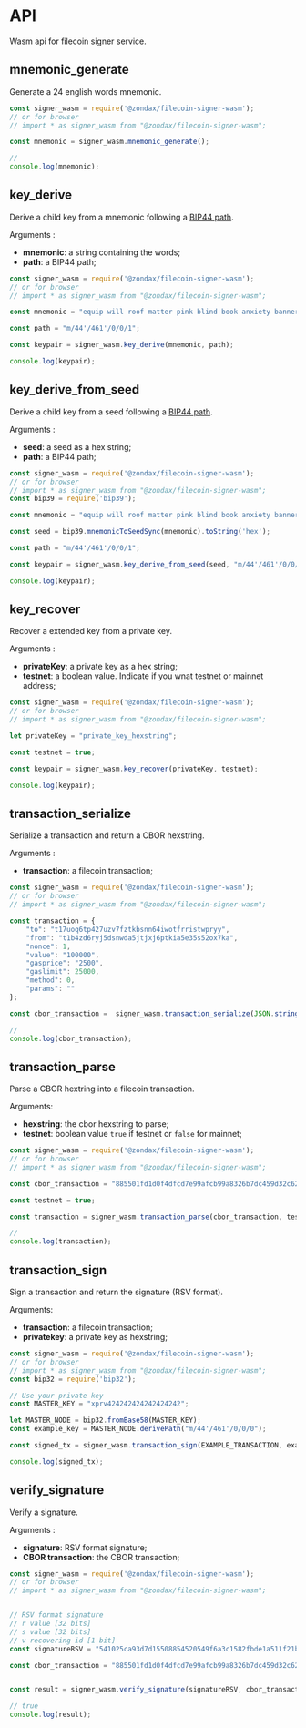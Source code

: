 # API

Wasm api for filecoin signer service.


## mnemonic_generate

Generate a 24 english words mnemonic.

```javascript
const signer_wasm = require('@zondax/filecoin-signer-wasm');
// or for browser
// import * as signer_wasm from "@zondax/filecoin-signer-wasm";

const mnemonic = signer_wasm.mnemonic_generate();

//
console.log(mnemonic);
```

## key_derive

Derive a child key from a mnemonic following a [BIP44 path](https://github.com/bitcoin/bips/blob/master/bip-0044.mediawiki).

Arguments :
* **mnemonic**: a string containing the words;
* **path**: a BIP44 path;

```javascript
const signer_wasm = require('@zondax/filecoin-signer-wasm');
// or for browser
// import * as signer_wasm from "@zondax/filecoin-signer-wasm";

const mnemonic = "equip will roof matter pink blind book anxiety banner elbow sun young";

const path = "m/44'/461'/0/0/1";

const keypair = signer_wasm.key_derive(mnemonic, path);

console.log(keypair);
```

## key_derive_from_seed

Derive a child key from a seed following a [BIP44 path](https://github.com/bitcoin/bips/blob/master/bip-0044.mediawiki).

Arguments :
* **seed**: a seed as a hex string;
* **path**: a BIP44 path;

```javascript
const signer_wasm = require('@zondax/filecoin-signer-wasm');
// or for browser
// import * as signer_wasm from "@zondax/filecoin-signer-wasm";
const bip39 = require('bip39');

const mnemonic = "equip will roof matter pink blind book anxiety banner elbow sun young";

const seed = bip39.mnemonicToSeedSync(mnemonic).toString('hex');

const path = "m/44'/461'/0/0/1";

const keypair = signer_wasm.key_derive_from_seed(seed, "m/44'/461'/0/0/1");

console.log(keypair);
```

## key_recover

Recover a extended key from a private key.

Arguments :
* **privateKey**: a private key as a hex string;
* **testnet**: a boolean value. Indicate if you wnat testnet or mainnet address;

```javascript
const signer_wasm = require('@zondax/filecoin-signer-wasm');
// or for browser
// import * as signer_wasm from "@zondax/filecoin-signer-wasm";

let privateKey = "private_key_hexstring";

const testnet = true;

const keypair = signer_wasm.key_recover(privateKey, testnet);

console.log(keypair);
```

## transaction_serialize

Serialize a transaction and return a CBOR hexstring.

Arguments :
* **transaction**: a filecoin transaction;

```javascript
const signer_wasm = require('@zondax/filecoin-signer-wasm');
// or for browser
// import * as signer_wasm from "@zondax/filecoin-signer-wasm";

const transaction = {
    "to": "t17uoq6tp427uzv7fztkbsnn64iwotfrristwpryy",
    "from": "t1b4zd6ryj5dsnwda5jtjxj6ptkia5e35s52ox7ka",
    "nonce": 1,
    "value": "100000",
    "gasprice": "2500",
    "gaslimit": 25000,
    "method": 0,
    "params": ""
};

const cbor_transaction =  signer_wasm.transaction_serialize(JSON.stringify(transaction));

//
console.log(cbor_transaction);
```

## transaction_parse

Parse a CBOR hextring into a filecoin transaction.

Arguments:
* **hexstring**: the cbor hexstring to parse;
* **testnet**: boolean value `true` if testnet or `false` for mainnet;

```javascript
const signer_wasm = require('@zondax/filecoin-signer-wasm');
// or for browser
// import * as signer_wasm from "@zondax/filecoin-signer-wasm";

const cbor_transaction = "885501fd1d0f4dfcd7e99afcb99a8326b7dc459d32c62855010f323f4709e8e4db0c1d4cd374f9f35201d26fb20144000186a0430009c4430061a80040";

const testnet = true;

const transaction = signer_wasm.transaction_parse(cbor_transaction, testnet);

//
console.log(transaction);
```

## transaction_sign

Sign a transaction and return the signature (RSV format).

Arguments:
* **transaction**: a filecoin transaction;
* **privatekey**: a private key as hexstring;

```javascript
const signer_wasm = require('@zondax/filecoin-signer-wasm');
// or for browser
// import * as signer_wasm from "@zondax/filecoin-signer-wasm";
const bip32 = require('bip32');

// Use your private key
const MASTER_KEY = "xprv424242424242424242";

let MASTER_NODE = bip32.fromBase58(MASTER_KEY);
const example_key = MASTER_NODE.derivePath("m/44'/461'/0/0/0");

const signed_tx = signer_wasm.transaction_sign(EXAMPLE_TRANSACTION, example_key.privateKey.toString("hex"));

console.log(signed_tx);
```

## verify_signature

Verify a signature.

Arguments :
* **signature**: RSV format signature;
* **CBOR transaction**: the CBOR transaction;

```javascript
const signer_wasm = require('@zondax/filecoin-signer-wasm');
// or for browser
// import * as signer_wasm from "@zondax/filecoin-signer-wasm";


// RSV format signature
// r value [32 bits]
// s value [32 bits]
// v recovering id [1 bit]
const signatureRSV = "541025ca93d7d15508854520549f6a3c1582fbde1a511f21b12dcb3e49e8bdff3eb824cd8236c66b120b45941fd07252908131ffb1dffa003813b9f2bdd0c2f601";

const cbor_transaction = "885501fd1d0f4dfcd7e99afcb99a8326b7dc459d32c62855010f323f4709e8e4db0c1d4cd374f9f35201d26fb20144000186a0430009c4430061a80040";


const result = signer_wasm.verify_signature(signatureRSV, cbor_transaction);

// true
console.log(result);
```
